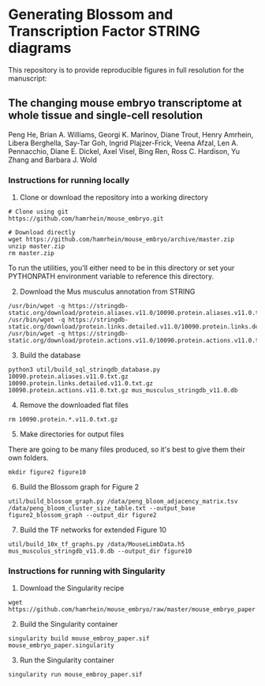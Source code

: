 # Generating Blossom and Transcription Factor STRING diagrams

This repository is to provide reproducible figures in full resolution for the
manuscript:

## The changing mouse embryo transcriptome at whole tissue and single-cell resolution

Peng He, Brian A. Williams, Georgi K. Marinov, Diane Trout, Henry Amrhein, Libera Berghella, Say-Tar Goh, Ingrid Plajzer-Frick, Veena Afzal, Len A. Pennacchio, Diane E. Dickel, Axel Visel, Bing Ren, Ross C. Hardison, Yu Zhang and Barbara J. Wold

### Instructions for running locally

1. Clone or download the repository into a working directory

```
# Clone using git
https://github.com/hamrhein/mouse_embryo.git

# Download directly
wget https://github.com/hamrhein/mouse_embryo/archive/master.zip
unzip master.zip
rm master.zip
```

To run the utilities, you'll either need to be in this directory or set your
PYTHONPATH environment variable to reference this directory.

2. Download the Mus musculus annotation from STRING

```
/usr/bin/wget -q https://stringdb-static.org/download/protein.aliases.v11.0/10090.protein.aliases.v11.0.txt.gz
/usr/bin/wget -q https://stringdb-static.org/download/protein.links.detailed.v11.0/10090.protein.links.detailed.v11.0.txt.gz
/usr/bin/wget -q https://stringdb-static.org/download/protein.actions.v11.0/10090.protein.actions.v11.0.txt.gz
```

3. Build the database

```
python3 util/build_sql_stringdb_database.py 10090.protein.aliases.v11.0.txt.gz 10090.protein.links.detailed.v11.0.txt.gz 10090.protein.actions.v11.0.txt.gz mus_musculus_stringdb_v11.0.db
```

4. Remove the downloaded flat files

```
rm 10090.protein.*.v11.0.txt.gz
```

5. Make directories for output files

There are going to be many files produced, so it's best to give them their own
folders.

```
mkdir figure2 figure10
```

6. Build the Blossom graph for Figure 2

```
util/build_blossom_graph.py /data/peng_bloom_adjacency_matrix.tsv /data/peng_bloom_cluster_size_table.txt --output_base figure2_blossom_graph --output_dir figure2
```

7. Build the TF networks for extended Figure 10

```
util/build_10x_tf_graphs.py /data/MouseLimbData.h5 mus_musculus_stringdb_v11.0.db --output_dir figure10
```

### Instructions for running with Singularity

1. Download the Singularity recipe

```
wget https://github.com/hamrhein/mouse_embryo/raw/master/mouse_embryo_paper.singularity
```

2. Build the Singularity container

```
singularity build mouse_embroy_paper.sif mouse_embryo_paper.singularity
```

3. Run the Singularity container

```
singularity run mouse_embroy_paper.sif
```
